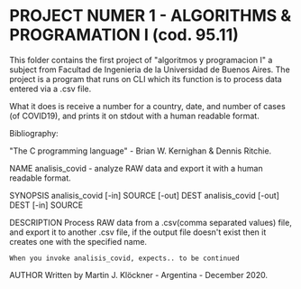 # PROJECT NUMER 1 - ALGORITHMS & PROGRAMATION I (cod. 95.11)

This folder contains the first project of "algoritmos y 
programacion I" a subject from Facultad de Ingenieria de la
Universidad de Buenos Aires. The project is a program that 
runs on CLI which its function is to process data entered via 
a .csv file.

What it does is receive a number for a country, date, and number of
cases (of COVID19), and prints it on stdout with a human readable
format.

Bibliography:

"The C programming language" - Brian W. Kernighan & Dennis Ritchie.

NAME
	analisis_covid - analyze RAW data and export it with a human 
	readable format.

SYNOPSIS
	analisis_covid [-in] SOURCE [-out] DEST
	analisis_covid [-out] DEST [-in] SOURCE

DESCRIPTION
	Process RAW data from a .csv(comma separated values) file,
	and export it to another .csv file, if the output file doesn't
	exist then it creates one with the specified name.

	When you invoke analisis_covid, expects.. to be continued


AUTHOR
	Written by Martin J. Klöckner - Argentina - December 2020.





